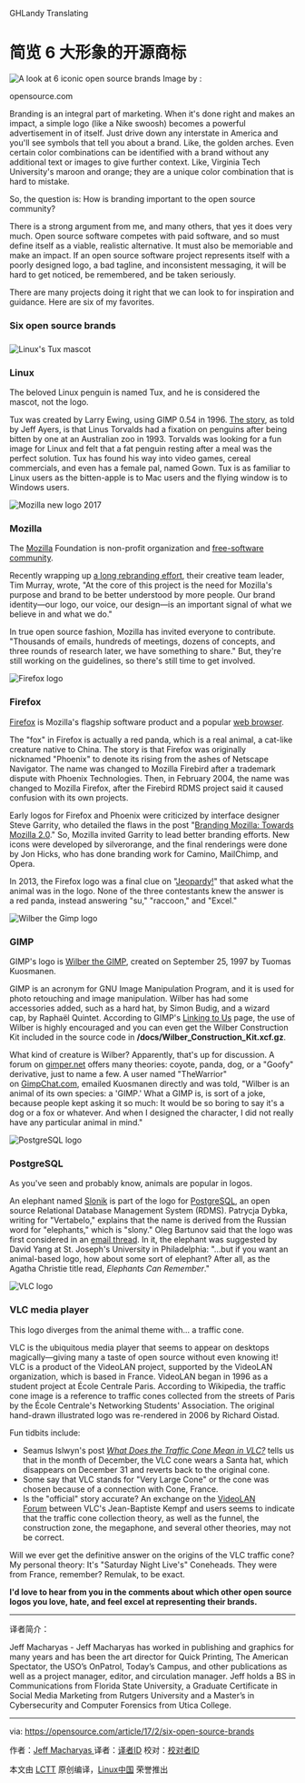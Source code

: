 GHLandy Translating

简览 6 大形象的开源商标
============================================================

 ![A look at 6 iconic open source brands](https://opensource.com/sites/default/files/styles/image-full-size/public/images/business/BUSINESS_brandbalance.png?itok=opwotgEh "A look at 6 iconic open source brands") 
Image by : 

opensource.com

Branding is an integral part of marketing. When it's done right and makes an impact, a simple logo (like a Nike swoosh) becomes a powerful advertisement in of itself. Just drive down any interstate in America and you'll see symbols that tell you about a brand. Like, the golden arches. Even certain color combinations can be identified with a brand without any additional text or images to give further context. Like, Virginia Tech University's maroon and orange; they are a unique color combination that is hard to mistake.

So, the question is: How is branding important to the open source community?

There is a strong argument from me, and many others, that yes it does very much. Open source software competes with paid software, and so must define itself as a viable, realistic alternative. It must also be memoriable and make an impact. If an open source software project represents itself with a poorly designed logo, a bad tagline, and inconsistent messaging, it will be hard to get noticed, be remembered, and be taken seriously. 

There are many projects doing it right that we can look to for inspiration and guidance. Here are six of my favorites.

### Six open source brands

### 
 ![Linux&#039;s Tux mascot](https://opensource.com/sites/default/files/resize/linux-300x354.png "Linux&amp;#039;s Tux mascot") 

### Linux

The beloved Linux penguin is named Tux, and he is considered the mascot, not the logo.

Tux was created by Larry Ewing, using GIMP 0.54 in 1996. [The story][4], as told by Jeff Ayers, is that Linus Torvalds had a fixation on penguins after being bitten by one at an Australian zoo in 1993\. Torvalds was looking for a fun image for Linux and felt that a fat penguin resting after a meal was the perfect solution. Tux has found his way into video games, cereal commercials, and even has a female pal, named Gown. Tux is as familiar to Linux users as the bitten-apple is to Mac users and the flying window is to Windows users.

 ![Mozilla new logo 2017](https://opensource.com/sites/default/files/resize/mozilla_1-650x185.png "Mozilla new logo 2017") 

### Mozilla

The [Mozilla][5] Foundation is non-profit organization and [free-software community][6].

Recently wrapping up [a long rebranding effort][7], their creative team leader, Tim Murray, wrote, "At the core of this project is the need for Mozilla's purpose and brand to be better understood by more people. Our brand identity—our logo, our voice, our design—is an important signal of what we believe in and what we do."

In true open source fashion, Mozilla has invited everyone to contribute. "Thousands of emails, hundreds of meetings, dozens of concepts, and three rounds of research later, we have something to share." But, they're still working on the guidelines, so there's still time to get involved.

 ![Firefox logo](https://opensource.com/sites/default/files/firefox_0.png "Firefox logo") 

### Firefox

[Firefox][8] is Mozilla's flagship software product and a popular [web browser][9].

The "fox" in Firefox is actually a red panda, which is a real animal, a cat-like creature native to China. The story is that Firefox was originally nicknamed "Phoenix" to denote its rising from the ashes of Netscape Navigator. The name was changed to Mozilla Firebird after a trademark dispute with Phoenix Technologies. Then, in February 2004, the name was changed to Mozilla Firefox, after the Firebird RDMS project said it caused confusion with its own projects.

Early logos for Firefox and Phoenix were criticized by interface designer Steve Garrity, who detailed the flaws in the post "[Branding Mozilla: Towards Mozilla 2.0][10]." So, Mozilla invited Garrity to lead better branding efforts. New icons were developed by silverorange, and the final renderings were done by Jon Hicks, who has done branding work for Camino, MailChimp, and Opera.

In 2013, the Firefox logo was a final clue on "[Jeopardy!][11]" that asked what the animal was in the logo. None of the three contestants knew the answer is a red panda, instead answering "su," "raccoon," and "Excel."

 ![Wilber the Gimp logo](https://opensource.com/sites/default/files/resize/gimp-300x300.png "Wilber the Gimp logo") 

### GIMP

GIMP's logo is [Wilber the GIMP][12], created on September 25, 1997 by Tuomas Kuosmanen.

GIMP is an acronym for GNU Image Manipulation Program, and it is used for photo retouching and image manipulation. Wilber has had some accessories added, such as a hard hat, by Simon Budig, and a wizard cap, by Raphaël Quintet. According to GIMP's [Linking to Us][13] page, the use of Wilber is highly encouraged and you can even get the Wilber Construction Kit included in the source code in **/docs/Wilber_Construction_Kit.xcf.gz**.

What kind of creature is Wilber? Apparently, that's up for discussion. A forum on [gimper.net][14] offers many theories: coyote, panda, dog, or a "Goofy" derivative, just to name a few. A user named "TheWarrior" on [GimpChat.com][15], emailed Kuosmanen directly and was told, "Wilber is an animal of its own species: a 'GIMP.' What a GIMP is, is sort of a joke, because people kept asking it so much: It would be so boring to say it's a dog or a fox or whatever. And when I designed the character, I did not really have any particular animal in mind."

 ![PostgreSQL logo](https://opensource.com/sites/default/files/postgresql.png "PostgreSQL logo") 

### PostgreSQL

As you've seen and probably know, animals are popular in logos.

An elephant named [Slonik][16] is part of the logo for [PostgreSQL][17], an open source Relational Database Management System (RDMS). Patrycja Dybka, writing for "Vertabelo," explains that the name is derived from the Russian word for "elephants," which is "slony." Oleg Bartunov said that the logo was first considered in an [email thread][18]. In it, the elephant was suggested by David Yang at St. Joseph's University in Philadelphia: "…but if you want an animal-based logo, how about some sort of elephant? After all, as the Agatha Christie title read, _Elephants Can Remember_."

 ![VLC logo](https://opensource.com/sites/default/files/resize/vlc-300x340.png "VLC logo") 

### VLC media player

This logo diverges from the animal theme with... a traffic cone.

VLC is the ubiquitous media player that seems to appear on desktops magically—giving many a taste of open source without even knowing it! VLC is a product of the VideoLAN project, supported by the VideoLAN organization, which is based in France. VideoLAN began in 1996 as a student project at École Centrale Paris. According to Wikipedia, the traffic cone image is a reference to traffic cones collected from the streets of Paris by the École Centrale's Networking Students' Association. The original hand-drawn illustrated logo was re-rendered in 2006 by Richard Oistad.

Fun tidbits include:

*   Seamus Islwyn's post _[What Does the Traffic Cone Mean in VLC?][1]_ tells us that in the month of December, the VLC cone wears a Santa hat, which disappears on December 31 and reverts back to the original cone.
*   Some say that VLC stands for "Very Large Cone" or the cone was chosen because of a connection with Cone, France.
*   Is the "official" story accurate? An exchange on the [VideoLAN Forum][2] between VLC's Jean-Baptiste Kempf and users seems to indicate that the traffic cone collection theory, as well as the funnel, the construction zone, the megaphone, and several other theories, may not be correct.

Will we ever get the definitive answer on the origins of the VLC traffic cone? My personal theory: It's "Saturday Night Live's" Coneheads. They were from France, remember? Remulak, to be exact.

**I'd love to hear from you in the comments about which other open source logos you love, hate, and feel excel at representing their brands.**

--------------------------------------------------------------------------------

译者简介：

Jeff Macharyas - Jeff Macharyas has worked in publishing and graphics for many years and has been the art director for Quick Printing, The American Spectator, the USO’s OnPatrol, Today’s Campus, and other publications as well as a project manager, editor, and circulation manager. Jeff holds a BS in Communications from Florida State University, a Graduate Certificate in Social Media Marketing from Rutgers University and a Master’s in Cybersecurity and Computer Forensics from Utica College.

--------------------------------------------------------------------------------

via: https://opensource.com/article/17/2/six-open-source-brands

作者：[Jeff Macharyas ][a]
译者：[译者ID](https://github.com/译者ID)
校对：[校对者ID](https://github.com/校对者ID)

本文由 [LCTT](https://github.com/LCTT/TranslateProject) 原创编译，[Linux中国](https://linux.cn/) 荣誉推出

[a]:https://opensource.com/users/jeffmacharyas
[1]:http://www.ehow.com/info_10029162_traffic-cone-mean-vlc.html
[2]:https://forum.videolan.org/viewtopic.php?f=5&t=92513
[3]:https://opensource.com/article/17/2/six-open-source-brands?rate=Lmf1lD4etve4Apqfhw3NUV3SeENsNXhGqTh8OO4PzzQ
[4]:https://en.wikipedia.org/wiki/Tux
[5]:https://www.mozilla.org/en-US/
[6]:https://en.wikipedia.org/wiki/Mozilla
[7]:https://blog.mozilla.org/opendesign/arrival/
[8]:https://en.wikipedia.org/wiki/Firefox
[9]:https://en.wikipedia.org/wiki/Web_browser
[10]:http://actsofvolition.com/steven/mozillabranding/
[11]:http://www.complex.com/pop-culture/2013/09/firefox-jeopardy-answer
[12]:https://www.gimp.org/about/ancient_history.html
[13]:https://www.gimp.org/about/linking.html
[14]:https://gimper.net/threads/what-is-wilber.793/
[15]:http://gimpchat.com/viewtopic.php?f=4&t=10265
[16]:http://www.vertabelo.com/blog/notes-from-the-lab/the-history-of-slonik-the-postgresql-elephant-logo
[17]:https://wiki.postgresql.org/wiki/Logo
[18]:http://www.pgsql.ru/db/mw/msg.html?mid=1238939
[19]:https://opensource.com/user/83821/feed
[20]:https://opensource.com/article/17/2/six-open-source-brands#comments
[21]:https://opensource.com/users/jeffmacharyas

